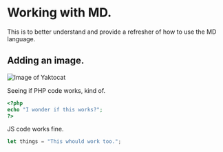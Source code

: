 # Working with MD. 
This is to better understand and provide a refresher of how to use the MD language. 


## Adding an image.

![Image of Yaktocat](https://octodex.github.com/images/yaktocat.png)


Seeing if PHP code works, kind of.
```PHP
<?php
echo "I wonder if this works?";
?>
```

JS code works fine. 
```JavaScript
let things = "This whould work too.";
```
